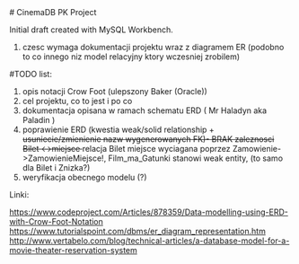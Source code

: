 <html>
# CinemaDB
PK Project


Initial draft created with MySQL Workbench.

1. czesc wymaga dokumentacji projektu wraz z diagramem ER (podobno to co innego niz model relacyjny ktory wczesniej zrobilem)

#TODO list:

1. opis notacji Crow Foot (ulepszony Baker (Oracle))
2. cel projektu, co to jest i po co
3. dokumentacja opisana w ramach schematu ERD ( Mr Haladyn aka Paladin )
4. poprawienie ERD (kwestia weak/solid relationship + <s>usuniecie/zmienienie nazw wygenerowanych FK)- BRAK zaleznosci Bilet <->miejsce </s> relacja Bilet miejsce wyciagana poprzez Zamowienie->ZamowienieMiejsce!, Film_ma_Gatunki stanowi weak entity, (to samo dla Bilet i Znizka?) 
5. weryfikacja obecnego modelu (?) 



Linki:

https://www.codeproject.com/Articles/878359/Data-modelling-using-ERD-with-Crow-Foot-Notation
https://www.tutorialspoint.com/dbms/er_diagram_representation.htm
http://www.vertabelo.com/blog/technical-articles/a-database-model-for-a-movie-theater-reservation-system

</html>
